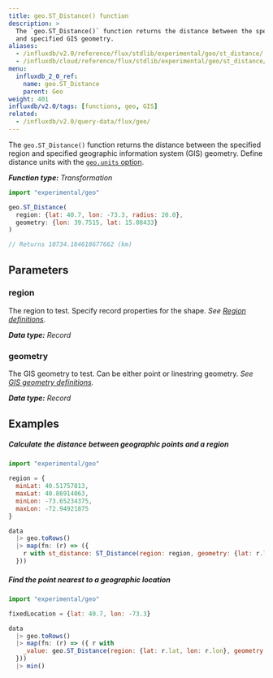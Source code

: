 ```yaml
---
title: geo.ST_Distance() function
description: >
  The `geo.ST_Distance()` function returns the distance between the specified region
  and specified GIS geometry.
aliases:
  - /influxdb/v2.0/reference/flux/stdlib/experimental/geo/st_distance/
  - /influxdb/cloud/reference/flux/stdlib/experimental/geo/st_distance/
menu:
  influxdb_2_0_ref:
    name: geo.ST_Distance
    parent: Geo
weight: 401
influxdb/v2.0/tags: [functions, geo, GIS]
related:
  - /influxdb/v2.0/query-data/flux/geo/
---
```


The `geo.ST_Distance()` function returns the distance between the specified region
and specified geographic information system (GIS) geometry.
Define distance units with the [`geo.units` option](/influxdb/v2.0/reference/flux/stdlib/experimental/geo/#define-distance-units).

_**Function type:** Transformation_

```js
import "experimental/geo"

geo.ST_Distance(
  region: {lat: 40.7, lon: -73.3, radius: 20.0},
  geometry: {lon: 39.7515, lat: 15.08433}
)

// Returns 10734.184618677662 (km)
```

## Parameters

### region
The region to test.
Specify record properties for the shape.
_See [Region definitions](/influxdb/v2.0/reference/flux/stdlib/experimental/geo/#region-definitions)._

_**Data type:** Record_

### geometry
The GIS geometry to test.
Can be either point or linestring geometry.
_See [GIS geometry definitions](/influxdb/v2.0/reference/flux/stdlib/experimental/geo/#gis-geometry-definitions)._

_**Data type:** Record_

## Examples

##### Calculate the distance between geographic points and a region
```js
import "experimental/geo"

region = {
  minLat: 40.51757813,
  maxLat: 40.86914063,
  minLon: -73.65234375,
  maxLon: -72.94921875
}

data
  |> geo.toRows()
  |> map(fn: (r) => ({
    r with st_distance: ST_Distance(region: region, geometry: {lat: r.lat, lon: r.lon})
  }))
```

##### Find the point nearest to a geographic location
```js
import "experimental/geo"

fixedLocation = {lat: 40.7, lon: -73.3}

data
  |> geo.toRows()
  |> map(fn: (r) => ({ r with
    _value: geo.ST_Distance(region: {lat: r.lat, lon: r.lon}, geometry: fixedLocation)
  }))
  |> min()
```
